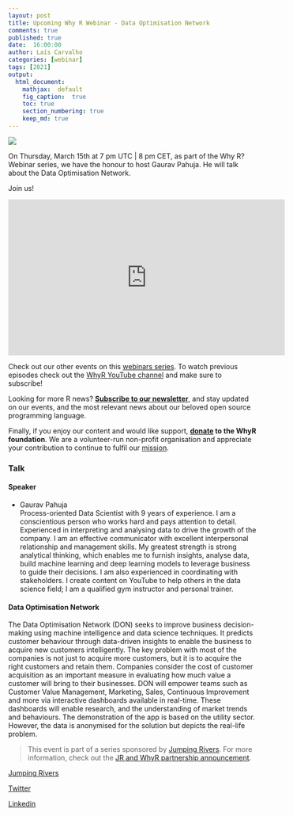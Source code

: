 ```yaml
---
layout: post
title: Upcoming Why R Webinar - Data Optimisation Network
comments: true
published: true
date:  16:00:00
author: Laís Carvalho
categories: [webinar]
tags: [2021]
output:
  html_document:
    mathjax:  default
    fig_caption:  true
    toc: true
    section_numbering: true
    keep_md: true
---
```


<img src="/foundation/images/fulls/webinars/gaurav.jpg" class="fit image">

On Thursday, March 15th at 7 pm UTC | 8 pm CET, as part of the Why R? Webinar series, we have the honour to host
Gaurav Pahuja. He will talk about the Data Optimisation Network.

Join us!



<iframe width="560" height="315" src="https://www.youtube.com/embed/5TQfLU-58Y4" frameborder="0" allow="accelerometer; autoplay; clipboard-write; encrypted-media; gyroscope; picture-in-picture" allowfullscreen></iframe>

Check out our other events on this [webinars series](http://whyr.pl/webinars/). To watch previous episodes check out the
[WhyR YouTube channel](http://youtube.com/WhyRFoundationVideos) and make sure to subscribe!

Looking for more R news? [**Subscribe to our newsletter**](http://whyr.pl/subscribe/), and stay updated on our events,
and the most relevant news about our beloved open source programming language.

Finally, if you enjoy our content and would like support, **[donate](http://whyr.pl/donate/) to the WhyR foundation**. We are a
volunteer-run non-profit organisation and appreciate your contribution to continue to fulfil our [mission](http://whyr.pl/foundation/about/).


### Talk
#### Speaker
- Gaurav Pahuja
  <br> Process-oriented Data Scientist with 9 years of experience. I am a conscientious person who works hard and pays 
  attention to detail. Experienced in interpreting and analysing data to drive the growth of the company. I am an 
  effective communicator with excellent interpersonal relationship and management skills. My greatest strength is strong
  analytical thinking, which enables me to furnish insights, analyse data, build machine learning and deep learning 
  models to leverage business to guide their decisions. I am also experienced in coordinating with stakeholders. I 
  create content on YouTube to help others in the data science field; I am a qualified gym instructor and personal trainer.

####  Data Optimisation Network
The Data Optimisation Network (DON) seeks to improve business decision-making using machine intelligence and data science
techniques. It predicts customer behaviour through data-driven insights to enable the business to acquire new customers
intelligently. The key problem with most of the companies is not just to acquire more customers, but it is to acquire the
right customers and retain them. Companies consider the cost of customer acquisition as an important measure in 
evaluating how much value a customer will bring to their businesses. DON will empower teams such as Customer Value 
Management, Marketing, Sales, Continuous Improvement and more via interactive dashboards available in real-time. 
These dashboards will enable research, and the understanding of market trends and behaviours. The demonstration of the 
app is based on the utility sector. However, the data is anonymised for the solution but depicts the real-life problem.

> This event is part of a series sponsored by [Jumping Rivers](https://www.jumpingrivers.com/). For more information,
> check out the [JR and WhyR partnership announcement](https://www.jumpingrivers.com/blog/jumping-rivers-whyr-partnership/).

[Jumping Rivers](https://www.jumpingrivers.com/)

[Twitter](https://twitter.com/jumping_uk)

[Linkedin](https://www.linkedin.com/company/jumping-rivers-ltd/)